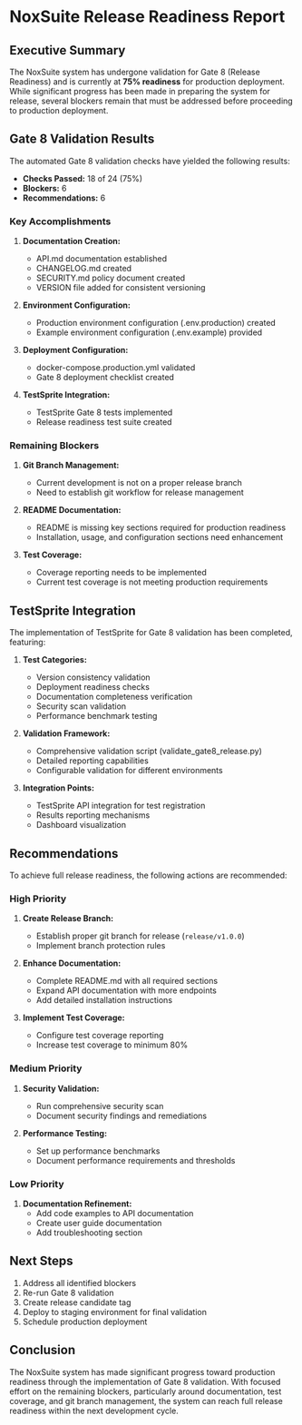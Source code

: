 # NoxSuite Release Readiness Report

## Executive Summary

The NoxSuite system has undergone validation for Gate 8 (Release Readiness) and is currently at **75% readiness** for production deployment. While significant progress has been made in preparing the system for release, several blockers remain that must be addressed before proceeding to production deployment.

## Gate 8 Validation Results

The automated Gate 8 validation checks have yielded the following results:

- **Checks Passed:** 18 of 24 (75%)
- **Blockers:** 6
- **Recommendations:** 6

### Key Accomplishments

1. **Documentation Creation:**
   - API.md documentation established
   - CHANGELOG.md created
   - SECURITY.md policy document created
   - VERSION file added for consistent versioning

2. **Environment Configuration:**
   - Production environment configuration (.env.production) created
   - Example environment configuration (.env.example) provided

3. **Deployment Configuration:**
   - docker-compose.production.yml validated
   - Gate 8 deployment checklist created

4. **TestSprite Integration:**
   - TestSprite Gate 8 tests implemented
   - Release readiness test suite created

### Remaining Blockers

1. **Git Branch Management:**
   - Current development is not on a proper release branch
   - Need to establish git workflow for release management

2. **README Documentation:**
   - README is missing key sections required for production readiness
   - Installation, usage, and configuration sections need enhancement

3. **Test Coverage:**
   - Coverage reporting needs to be implemented
   - Current test coverage is not meeting production requirements

## TestSprite Integration

The implementation of TestSprite for Gate 8 validation has been completed, featuring:

1. **Test Categories:**
   - Version consistency validation
   - Deployment readiness checks
   - Documentation completeness verification
   - Security scan validation
   - Performance benchmark testing

2. **Validation Framework:**
   - Comprehensive validation script (validate_gate8_release.py)
   - Detailed reporting capabilities
   - Configurable validation for different environments

3. **Integration Points:**
   - TestSprite API integration for test registration
   - Results reporting mechanisms
   - Dashboard visualization

## Recommendations

To achieve full release readiness, the following actions are recommended:

### High Priority

1. **Create Release Branch:**
   - Establish proper git branch for release (`release/v1.0.0`)
   - Implement branch protection rules

2. **Enhance Documentation:**
   - Complete README.md with all required sections
   - Expand API documentation with more endpoints
   - Add detailed installation instructions

3. **Implement Test Coverage:**
   - Configure test coverage reporting
   - Increase test coverage to minimum 80%

### Medium Priority

1. **Security Validation:**
   - Run comprehensive security scan
   - Document security findings and remediations

2. **Performance Testing:**
   - Set up performance benchmarks
   - Document performance requirements and thresholds

### Low Priority

1. **Documentation Refinement:**
   - Add code examples to API documentation
   - Create user guide documentation
   - Add troubleshooting section

## Next Steps

1. Address all identified blockers
2. Re-run Gate 8 validation
3. Create release candidate tag
4. Deploy to staging environment for final validation
5. Schedule production deployment

## Conclusion

The NoxSuite system has made significant progress toward production readiness through the implementation of Gate 8 validation. With focused effort on the remaining blockers, particularly around documentation, test coverage, and git branch management, the system can reach full release readiness within the next development cycle.
